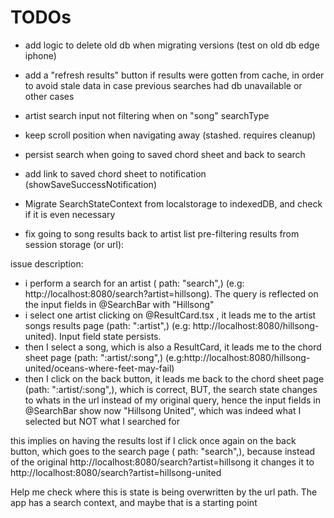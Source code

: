 # TODOs

- add logic to delete old db when migrating versions (test on old db edge iphone)
- add a "refresh results" button if results were gotten from cache, in order to avoid stale data in case previous searches had db unavailable or other cases
- artist search input not filtering when on "song" searchType
- keep scroll position when navigating away (stashed. requires cleanup)
- persist search when going to saved chord sheet and back to search
- add link to saved chord sheet to notification (showSaveSuccessNotification)

- Migrate SearchStateContext from localstorage to indexedDB, and check if it is even necessary

- fix going to song results back to artist list pre-filtering results from session storage (or url):

issue description:

- i perform a search for an artist ( path: "search",) (e.g: http://localhost:8080/search?artist=hillsong). The query is reflected on the input fields in @SearchBar with "Hillsong"
- i select one artist clicking on @ResultCard.tsx , it leads me to the artist songs results page (path: ":artist",) (e.g: http://localhost:8080/hillsong-united). Input field state persists.
- then I select a song, which is also a ResultCard, it leads me to the chord sheet page (path: ":artist/:song",) (e.g:http://localhost:8080/hillsong-united/oceans-where-feet-may-fail)
- then I click on the back button, it leads me back to the chord sheet page (path: ":artist/:song",), which is correct, BUT, the search state changes to whats in the url instead of my original query, hence the input fields in @SearchBar show now "Hillsong United", which was indeed what I selected but NOT what I searched for

this implies on having the results lost if I click once again on the back button, which goes to the search page ( path: "search",), because instead of the original http://localhost:8080/search?artist=hillsong it changes it to http://localhost:8080/search?artist=hillsong-united

Help me check where this is state is being overwritten by the url path. The app has a search context, and maybe that is a starting point
